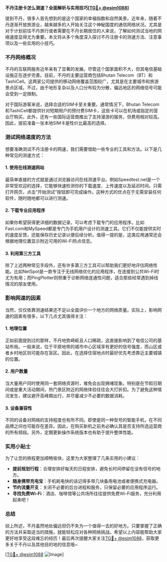 **不丹注册卡怎么测速？全面解析与实用技巧[[TG💪+ @esim1088](https://t.me/s/esim1088)]**

提到不丹，很多人首先想到的是这个国家的幸福指数和自然美景。近年来，随着不丹逐渐开放旅游业，越来越多的人开始关注这个神秘国度的通信网络状况。尤其是对于计划前往不丹旅行或者需要在不丹长期居住的人来说，了解如何测试当地的网络速度显得尤为重要。本文将从多个角度深入探讨不丹注册卡的测速方法、注意事项以及一些实用的小技巧。

### 不丹网络概况

不丹的互联网服务近年来有了显著的发展。尽管这个国家面积不大，但其电信基础设施正在逐步完善。目前，不丹的主要运营商包括Bhutan Telecom（BT）和TashiCell。这两家公司提供的移动网络覆盖范围较广，尤其是在主要城市和旅游景点区域。不过，由于地形复杂以及人口分布较为分散，偏远地区的网络信号可能会受到一定限制。

对于国际游客来说，选择合适的SIM卡至关重要。通常情况下，Bhutan Telecom和TashiCell都提供针对短期用户的预付费SIM卡，这些卡可以在机场或指定的营业厅购买。此外，还有一些国际运营商推出了支持漫游的服务，但费用相对较高。因此，提前准备一张本地SIM卡是性价比最高的选择。

### 测试网络速度的方法

想要准确测试不丹注册卡的网速，我们需要借助一些专业的工具和方法。以下是几种常见的测速方式：

#### 1. 使用在线测速网站
最简单直接的方式就是通过浏览器访问在线测速平台。例如Speedtest.net是一个非常受欢迎的选择，它能够快速检测你的下载速度、上传速度以及延迟时间。只需打开网页，点击“开始测试”按钮即可完成操作。这种方式的优点在于无需安装任何软件，随时随地都可以进行测速。

#### 2. 下载专业应用程序
如果你希望获得更详细的数据记录，可以考虑下载专门的应用程序。比如Fast.com和MySpeed都是专门为手机用户设计的测速工具。它们不仅能提供实时的速度反馈，还能保存历史记录以便后续分析。值得一提的是，这类应用通常还会根据地理位置显示附近可用的Wi-Fi热点信息。

#### 3. 利用第三方工具
除了上述两种常见手段外，还有许多第三方工具可以帮助我们更好地评估网络性能。比如NetSpot是一款专注于无线网络优化的应用程序，在连接到公共Wi-Fi时尤为有用；而PingPlotter则侧重于诊断网络连通性问题，适合那些经常遇到掉线情况的朋友使用。

### 影响网速的因素

当然，仅仅依靠测速结果还不足以全面评价一个地方的网络质量。实际上，影响网速的因素有很多，以下几点尤其值得关注：

#### 1. 地理位置
正如前面提到过的那样，不丹地势崎岖且人口稀疏，这直接影响到了电信公司的基站布局。一般来说，位于平原地带的城市中心区域享有更好的信号强度，而山区或者乡村地区则可能存在盲区。因此，在选择住宿地点时最好优先考虑靠近主要城镇的位置。

#### 2. 用户数量
当大量用户同时使用同一套网络资源时，难免会出现拥堵现象。特别是在节假日期间或是重大活动期间，热门景区附近的网络体验往往会大打折扣。为了避免这种情况发生，建议避开高峰期出行，并尽量减少不必要的数据消耗。

#### 3. 设备兼容性
不同的设备对网络的支持程度也有所不同。即使是同一种型号的智能手机，在不同品牌之间也可能存在差异。因此，在购买新机之前务必确认其是否支持所选运营商的所有频段。另外，定期更新操作系统版本也有助于提升整体性能。

### 实用小贴士

为了让您的旅程更加顺畅愉快，这里为大家整理了几条实用的小建议：

- **提前规划行程**：合理安排好每天的日程安排，避免长时间停留在没有信号的地方。
- **随身携带充电宝**：手机耗电快的话记得多带几块备用电池或者便携式充电器。
- **节约流量开支**：关闭不必要的后台进程和服务，只保留必要的应用程序运行。
- **寻找免费Wi-Fi**：酒店、咖啡馆等公共场所往往提供免费Wi-Fi服务，充分利用起来吧！

### 总结

综上所述，不丹虽然地处偏远但仍不失为一个值得一去的好地方。只要掌握了正确的方法并采取适当的措施，就能轻松应对各种网络挑战。希望以上内容能帮助大家更好地享受这段难忘的经历！最后再次提醒大家关注[TG💪+ @esim1088](https://t.me/s/esim1088)，获取更多关于不丹以及其他目的地的信息哦~

[[TG💪+ @esim1088](https://t.me/s/esim1088) ![Image](https://i.postimg.cc/4NQfJmqS/Snipaste-2025-05-13-00-14-12.png)]